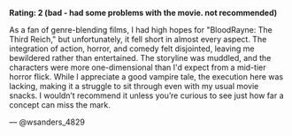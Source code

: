 **Rating: 2 (bad - had some problems with the movie. not recommended)**

As a fan of genre-blending films, I had high hopes for "BloodRayne: The Third Reich," but unfortunately, it fell short in almost every aspect. The integration of action, horror, and comedy felt disjointed, leaving me bewildered rather than entertained. The storyline was muddled, and the characters were more one-dimensional than I'd expect from a mid-tier horror flick. While I appreciate a good vampire tale, the execution here was lacking, making it a struggle to sit through even with my usual movie snacks. I wouldn’t recommend it unless you’re curious to see just how far a concept can miss the mark. 

— @wsanders_4829